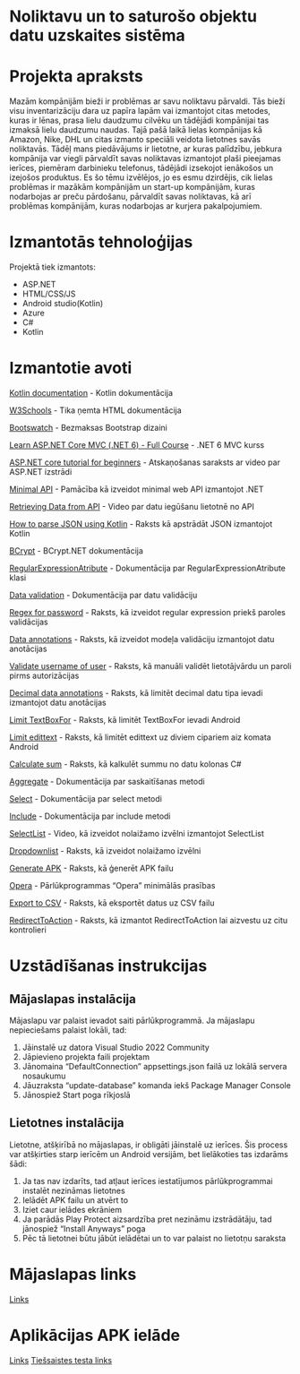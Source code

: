 # Noliktavu un to saturošo objektu datu uzskaites sistēma

# Projekta apraksts
Mazām kompānijām bieži ir problēmas ar savu noliktavu pārvaldi. Tās bieži visu inventarizāciju dara uz papīra lapām vai izmantojot citas metodes, kuras ir lēnas, prasa lielu daudzumu cilvēku un tādējādi kompānijai tas izmaksā lielu daudzumu naudas. Tajā pašā laikā lielas kompānijas kā Amazon, Nike, DHL un citas izmanto speciāli veidota lietotnes savās noliktavās. Tādēļ mans piedāvājums ir lietotne, ar kuras palīdzību, jebkura kompānija var viegli pārvaldīt savas noliktavas izmantojot plaši pieejamas ierīces, piemēram darbinieku telefonus, tādējādi izsekojot ienākošos un izejošos produktus. 
Es šo tēmu izvēlējos, jo es esmu dzirdējis, cik lielas problēmas ir mazākām kompānijām un start-up kompānijām, kuras nodarbojas ar preču pārdošanu, pārvaldīt savas noliktavas, kā arī problēmas kompānijām, kuras nodarbojas ar kurjera pakalpojumiem.  

# Izmantotās tehnoloģijas
Projektā tiek izmantots:
- ASP.NET
- HTML/CSS/JS
- Android studio(Kotlin)
- Azure
- C#
- Kotlin

# Izmantotie avoti
[Kotlin documentation](https://kotlinlang.org/docs/home.html) - Kotlin dokumentācija

[W3Schools](https://www.w3schools.com/html/default.asp) - Tika ņemta HTML dokumentācija

[Bootswatch](https://bootswatch.com/) - Bezmaksas Bootstrap dizaini

[Learn ASP.NET Core MVC (.NET 6) - Full Course](https://www.youtube.com/watch?v=hZ1DASYd9rk) - .NET 6 MVC kurss

[ASP.NET core tutorial for beginners](https://www.youtube.com/playlist?list=PL6n9fhu94yhVkdrusLaQsfERmL_Jh4XmU) - Atskaņošanas saraksts ar video par ASP.NET izstrādi

[Minimal API](https://docs.microsoft.com/en-us/aspnet/core/tutorials/min-web-api?view=aspnetcore-6.0) - Pamācība kā izveidot minimal web API izmantojot .NET

[Retrieving Data from API](https://www.youtube.com/watch?v=Sitt4aliSz4) - Video par datu iegūšanu lietotnē no API

[How to parse JSON using Kotlin](https://johncodeos.com/how-to-parse-json-in-android-using-kotlin/) - Raksts kā apstrādāt JSON izmantojot Kotlin

[BCrypt](https://github.com/BcryptNet/bcrypt.net) - BCrypt.NET dokumentācija

[RegularExpressionAtribute](https://docs.microsoft.com/en-us/dotnet/api/system.componentmodel.dataannotations.regularexpressionattribute?view=net-6.0) - Dokumentācija par RegularExpressionAtribute klasi

[Data validation](https://docs.microsoft.com/en-us/aspnet/core/mvc/models/validation?view=aspnetcore-6.0) - Dokumentācija par datu validāciju

[Regex for password](https://social.msdn.microsoft.com/Forums/en-US/37cc6433-21f7-46cd-857c-fe60cc6b252e/regex-for-password-with-atlease-one-uppercaseone-lowercaseone-nonalphabet-either-number-or?forum=aspgettingstarted) - Raksts, kā izveidot regular expression priekš paroles validācijas

[Data annotations](https://www.c-sharpcorner.com/article/model-validation-using-data-annotations-in-asp-net-mvc/) - Raksts, kā izveidot modeļa validāciju izmantojot datu anotācijas

[Validate username of user](https://stackoverflow.com/questions/41643385/how-to-validate-username-and-password-of-user-before-log-in-in-asp-net-identity) - Raksts, kā manuāli validēt lietotājvārdu un paroli pirms autorizācijas

[Decimal data annotations](https://stackoverflow.com/questions/19811180/best-data-annotation-for-a-decimal18-2) - Raksts, kā limitēt decimal datu tipa ievadi izmantojot datu anotācijas

[Limit TextBoxFor](https://stackoverflow.com/questions/40676130/how-can-limit-to-2-decimals-in-textboxfor-in-mvc) - Raksts, kā limitēt TextBoxFor ievadi Android

[Limit edittext](https://stackoverflow.com/questions/48753337/android-edittext-two-decimal-places) - Raksts, kā limitēt edittext uz diviem cipariem aiz komata Android

[Calculate sum](https://www.c-sharpcorner.com/article/calculate-the-sum-of-the-datatable-column-in-c-sharp/) - Raksts, kā kalkulēt summu no datu kolonas C#

[Aggregate](https://docs.microsoft.com/en-us/dotnet/api/system.linq.enumerable.aggregate?view=net-6.0) - Dokumentācija par saskaitīšanas metodi

[Select](https://docs.microsoft.com/en-us/dotnet/api/system.linq.enumerable.select?view=net-6.0) - Dokumentācija par select metodi

[Include](https://docs.microsoft.com/en-us/dotnet/api/system.data.objects.objectquery-1.include?view=netframework-4.8) - Dokumentācija par include metodi

[SelectList](https://www.youtube.com/watch?v=MUTUjxXHzzQ) - Video, kā izveidot nolaižamo izvēlni izmantojot SelectList

[Dropdownlist](https://stackoverflow.com/questions/20242981/asp-net-mvc-dropdown-list-from-selectlist) - Raksts, kā izveidot nolaižamo izvēlni

[Generate APK](https://code.tutsplus.com/tutorials/how-to-generate-apk-and-signed-apk-files-in-android-studio--cms-37927) - Raksts, kā ģenerēt APK failu

[Opera](https://www.opera.com/download/requirements) - Pārlūkprogrammas “Opera” minimālās prasības

[Export to CSV](https://blog.elmah.io/export-data-to-excel-with-asp-net-core/) - Raksts, kā eksportēt datus uz CSV failu

[RedirectToAction](https://stackoverflow.com/questions/10785245/redirect-to-action-in-another-controller) - Raksts, kā izmantot RedirectToAction lai aizvestu uz citu kontrolieri

# Uzstādīšanas instrukcijas
## Mājaslapas instalācija
Mājaslapu var palaist ievadot saiti pārlūkprogrammā. Ja mājaslapu nepieciešams palaist lokāli, tad: 
1. Jāinstalē uz datora Visual Studio 2022 Community 
2. Jāpievieno projekta faili projektam 
3. Jānomaina “DefaultConnection” appsettings.json failā uz lokālā servera nosaukumu 
4. Jāuzraksta “update-database” komanda iekš Package Manager Console 
5. Jānospiež Start poga rīkjoslā 

## Lietotnes instalācija
Lietotne, atšķirībā no mājaslapas, ir obligāti jāinstalē uz ierīces. Šis process var atšķirties starp ierīcēm un Android versijām, bet lielākoties tas izdarāms šādi: 
1. Ja tas nav izdarīts, tad atļaut ierīces iestatījumos pārlūkprogrammai instalēt nezināmas lietotnes 
2. Ielādēt APK failu un atvērt to 
3. Iziet caur ielādes ekrāniem 
4. Ja parādās Play Protect aizsardzība pret nezināmu izstrādātāju, tad jānospiež “Install Anyways” poga 
5. Pēc tā lietotnei būtu jābūt ielādētai un to var palaist no lietotņu saraksta 

# Mājaslapas links
[Links](https://invpalmajaslapa.azurewebsites.net)

# Aplikācijas APK ielāde
[Links](https://github.com/rvt-prog-kval-22/D42-DavisDabols-inventarizacijasPaligs/raw/main/Aplikacija/invpalapp.apk)
[Tiešsaistes testa links](https://appetize.io/app/af5grhla5vjzj6chmymwg3ium4)
